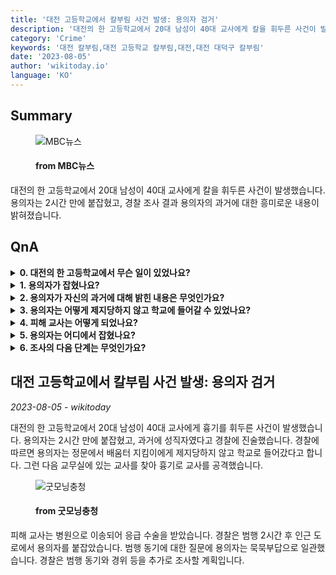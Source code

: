 ```yaml
---
title: '대전 고등학교에서 칼부림 사건 발생: 용의자 검거'
description: '대전의 한 고등학교에서 20대 남성이 40대 교사에게 칼을 휘두른 사건이 발생했습니다. 용의자는 2시간 만에 붙잡혔고, 경찰 조사 결과 용의자의 과거에 대한 흥미로운 내용이 밝혀졌습니다.'
category: 'Crime'
keywords: '대전 칼부림,대전 고등학교 칼부림,대전,대전 대덕구 칼부림'
date: '2023-08-05'
author: 'wikitoday.io'
language: 'KO'
---
```


## Summary



<figure>
    <img src="https://image.imnews.imbc.com/replay/2023/nwtoday/article/__icsFiles/afieldfile/2023/08/05/today_20230805_071028_1_6_Large.jpg" alt="MBC뉴스" />
    <figcaption>
        <h4> from MBC뉴스</h4>
    </figcaption>
</figure>


대전의 한 고등학교에서 20대 남성이 40대 교사에게 칼을 휘두른 사건이 발생했습니다. 용의자는 2시간 만에 붙잡혔고, 경찰 조사 결과 용의자의 과거에 대한 흥미로운 내용이 밝혀졌습니다.


## QnA


<details>
    <summary><b>0. 대전의 한 고등학교에서 무슨 일이 있었나요?</b></summary>
    20대 남성이 40대 교사에게 칼을 휘두른 사건이 발생했습니다.
</details>

<details>
    <summary><b>1. 용의자가 잡혔나요?</b></summary>
    네, 경찰은 2시간 만에 용의자를 체포했습니다.
</details>

<details>
    <summary><b>2. 용의자가 자신의 과거에 대해 밝힌 내용은 무엇인가요?</b></summary>
    용의자는 경찰에 자신이 성직자였다고 진술했습니다.
</details>

<details>
    <summary><b>3. 용의자는 어떻게 제지당하지 않고 학교에 들어갈 수 있었나요?</b></summary>
    용의자는 정문에서 학습 경비원의 제지를 받지 않고 학교로 들어갔습니다.
</details>

<details>
    <summary><b>4. 피해 교사는 어떻게 되었나요?</b></summary>
    피해 교사는 병원으로 이송되어 응급 수술을 받았습니다.
</details>

<details>
    <summary><b>5. 용의자는 어디에서 잡혔나요?</b></summary>
    용의자는 범행 2시간 후 인근 도로에서 붙잡혔습니다.
</details>

<details>
    <summary><b>6. 조사의 다음 단계는 무엇인가요?</b></summary>
    경찰은 범행 동기와 경위 등을 추가로 조사할 계획입니다.
</details>



## 대전 고등학교에서 칼부림 사건 발생: 용의자 검거

_2023-08-05 - wikitoday_

대전의 한 고등학교에서 20대 남성이 40대 교사에게 흉기를 휘두른 사건이 발생했습니다. 용의자는 2시간 만에 붙잡혔고, 과거에 성직자였다고 경찰에 진술했습니다. 경찰에 따르면 용의자는 정문에서 배움터 지킴이에게 제지당하지 않고 학교로 들어갔다고 합니다. 그런 다음 교무실에 있는 교사를 찾아 흉기로 교사를 공격했습니다.


<figure>
    <img src="http://www.goodmorningcc.com/news/thumbnail/202308/293936_325538_1955_v150.jpg" alt="굿모닝충청" />
    <figcaption>
        <h4> from 굿모닝충청</h4>
    </figcaption>
</figure>


피해 교사는 병원으로 이송되어 응급 수술을 받았습니다. 경찰은 범행 2시간 후 인근 도로에서 용의자를 붙잡았습니다. 범행 동기에 대한 질문에 용의자는 묵묵부답으로 일관했습니다. 경찰은 범행 동기와 경위 등을 추가로 조사할 계획입니다.
